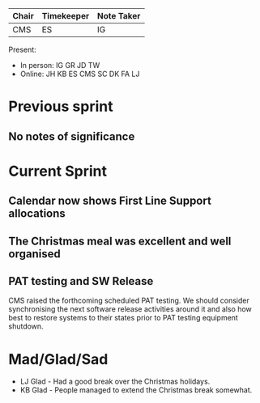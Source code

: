 | Chair | Timekeeper | Note Taker |
|-------|------------|------------|
| CMS   | ES         | IG         |

Present:
- In person: IG GR JD TW
- Online: JH KB ES CMS SC DK FA LJ

# Previous sprint

## No notes of significance

# Current Sprint

## Calendar now shows First Line Support allocations

## The Christmas meal was excellent and well organised

## PAT testing and SW Release
CMS raised the forthcoming scheduled PAT testing. We should consider synchronising the next software release activities around it and also how best to restore systems to their states prior to PAT testing equipment shutdown.

# Mad/Glad/Sad
- LJ Glad - Had a good break over the Christmas holidays.
- KB Glad - People managed to extend the Christmas break somewhat.
